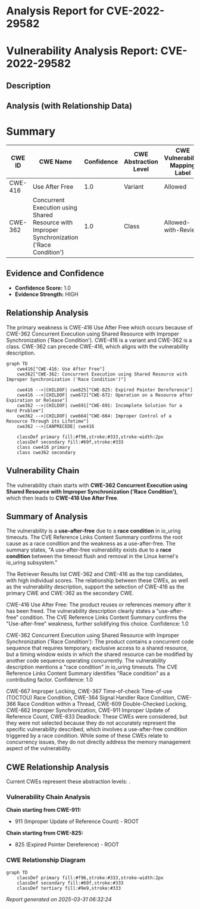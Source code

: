 # Analysis Report for CVE-2022-29582

# Vulnerability Analysis Report: CVE-2022-29582

## Description



## Analysis (with Relationship Data)

# Summary
| CWE ID | CWE Name | Confidence | CWE Abstraction Level | CWE Vulnerability Mapping Label | CWE-Vulnerability Mapping Notes |
|---|---|---|---|---|---|
| CWE-416 | Use After Free | 1.0 | Variant | Allowed | Primary CWE |
| CWE-362 | Concurrent Execution using Shared Resource with Improper Synchronization ('Race Condition') | 1.0 | Class | Allowed-with-Review | Secondary CWE |

## Evidence and Confidence

*   **Confidence Score:** 1.0
*   **Evidence Strength:** HIGH

## Relationship Analysis
The primary weakness is CWE-416 Use After Free which occurs because of CWE-362 Concurrent Execution using Shared Resource with Improper Synchronization ('Race Condition'). CWE-416 is a variant and CWE-362 is a class. CWE-362 can precede CWE-416, which aligns with the vulnerability description.

```mermaid
graph TD
    cwe416["CWE-416: Use After Free"]
    cwe362["CWE-362: Concurrent Execution using Shared Resource with Improper Synchronization ('Race Condition')"]
    
    cwe416 -->|CHILDOF| cwe825["CWE-825: Expired Pointer Dereference"]
    cwe416 -->|CHILDOF| cwe672["CWE-672: Operation on a Resource after Expiration or Release"]
    cwe362 -->|CHILDOF| cwe691["CWE-691: Incomplete Solution for a Hard Problem"]
    cwe362 -->|CHILDOF| cwe664["CWE-664: Improper Control of a Resource Through its Lifetime"]
    cwe362 -->|CANPRECEDE| cwe416
    
    classDef primary fill:#f96,stroke:#333,stroke-width:2px
    classDef secondary fill:#69f,stroke:#333
    class cwe416 primary
    class cwe362 secondary
```

## Vulnerability Chain
The vulnerability chain starts with **CWE-362 Concurrent Execution using Shared Resource with Improper Synchronization ('Race Condition')**, which then leads to **CWE-416 Use After Free**.

## Summary of Analysis
The vulnerability is a **use-after-free** due to a **race condition** in io_uring timeouts. The CVE Reference Links Content Summary confirms the root cause as a race condition and the weakness as a use-after-free. The summary states, "A use-after-free vulnerability exists due to a **race condition** between the timeout flush and removal in the Linux kernel's io_uring subsystem."

The Retriever Results list CWE-362 and CWE-416 as the top candidates, with high individual scores. The relationship between these CWEs, as well as the vulnerability description, support the selection of CWE-416 as the primary CWE and CWE-362 as the secondary CWE.

CWE-416 Use After Free: The product reuses or references memory after it has been freed. The vulnerability description clearly states a "use-after-free" condition. The CVE Reference Links Content Summary confirms the "Use-after-free" weakness, further solidifying this choice. Confidence: 1.0

CWE-362 Concurrent Execution using Shared Resource with Improper Synchronization ('Race Condition'): The product contains a concurrent code sequence that requires temporary, exclusive access to a shared resource, but a timing window exists in which the shared resource can be modified by another code sequence operating concurrently. The vulnerability description mentions a "race condition" in io_uring timeouts. The CVE Reference Links Content Summary identifies "Race condition" as a contributing factor. Confidence: 1.0

CWE-667 Improper Locking, CWE-367 Time-of-check Time-of-use (TOCTOU) Race Condition, CWE-364 Signal Handler Race Condition, CWE-366 Race Condition within a Thread, CWE-609 Double-Checked Locking, CWE-662 Improper Synchronization, CWE-911 Improper Update of Reference Count, CWE-833 Deadlock: These CWEs were considered, but they were not selected because they do not accurately represent the specific vulnerability described, which involves a use-after-free condition triggered by a race condition. While some of these CWEs relate to concurrency issues, they do not directly address the memory management aspect of the vulnerability.


## CWE Relationship Analysis

Current CWEs represent these abstraction levels: .


### Vulnerability Chain Analysis

**Chain starting from CWE-911:**
- 911 (Improper Update of Reference Count) - ROOT


**Chain starting from CWE-825:**
- 825 (Expired Pointer Dereference) - ROOT



### CWE Relationship Diagram

```mermaid
graph TD
    classDef primary fill:#f96,stroke:#333,stroke-width:2px
    classDef secondary fill:#69f,stroke:#333
    classDef tertiary fill:#9e9,stroke:#333
```



*Report generated on 2025-03-31 06:32:24*

